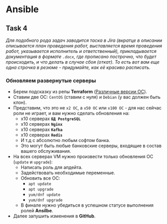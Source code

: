# Ansible

## Task 4

_Для подобного рода задач заводится таска в Jira (вкратце в описании описывается план проведения работ, выставляется время проведения работ, указывается исполнитель и ответственный), прикладывается документация в формате `.docx`, где прописано построчно, что будет происходить, и что делать в случае сбоя (откат). То есть вот вам еще одна строчка в резюме - придумайте, как её красиво расписать._

### Обновляем развернутые серверы

- Берем подсказку из репы **Terraform** ([Различные версии ОС](https://github.com/lamjob1993/terraform-monitoring/tree/main/terraform)).
- Ставим две ОС: `CentOS` (ставим с нуля) и `Debian` (у вас должен быть клон).
- Представим, что это не `x2 ОС`, а `x50 ОС` или `x100 ОС` - для нас сейчас роли не играет, и вам нужно сделать обновления на:
  - x10 серверах **`БД PostgreSQL`**
  - x10 серверах **`Nginx`**
  - x10 серверах **`Kafka`**
  - x10 серверах **`Redis`**
  - И т.д с абсолютно любым софтом банка.
  - Это могут быть любые банковские серверы, входящие в состав вашего обслуживания.
- На всех серверах VM нужно произвести только обновления ОС (`update` и `upgrade`):
  - Написать роль для апдейта.
  - Задействовать необходимые переменные.
  - Обновить все ОС:
    - `apt update`
    - `apt upgrade`
    - `yum/dnf update`
    - `yum/dnf upgrade`
  - В финале нужно убедиться в успешном статусе выполнения ролей **Ansilbe**.
- Далее запушить изменения в **GitHub**.
